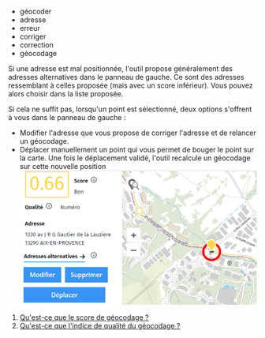 - géocoder
- adresse
- erreur
- corriger
- correction
- géocodage

Si une adresse est mal positionnée, l'outil propose généralement des adresses alternatives dans le panneau de gauche. 
Ce sont des adresses ressemblant à celles proposée (mais avec un score inférieur). Vous pouvez alors choisir dans la liste proposée.

Si cela ne suffit pas, lorsqu'un point est sélectionné, deux options s'offrent à vous dans le panneau de gauche : 
- Modifier l'adresse que vous propose de corriger l'adresse et de relancer un géocodage.
- Déplacer manuellement un point qui vous permet de bouger le point sur la carte. Une fois le déplacement validé, l'outil recalcule un géocodage sur cette nouvelle position
![](../../img/geocod.png)

1. [Qu'est-ce que le score de géocodage ?](./Qu'est-ce_que_le_score_de_géocodage.md)
1. [Qu'est-ce que l'indice de qualité du géocodage ?](./Qu'est-ce_que_l'indice_de_qualité_du_géocodage.md)